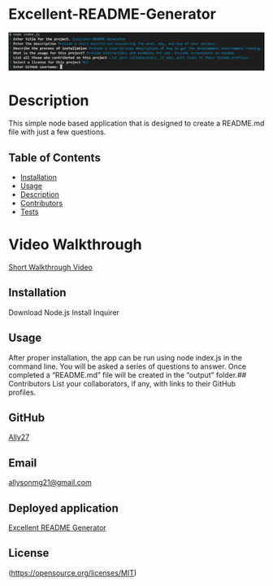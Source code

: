 # Excellent-README-Generator

![](./assets/images/sniptit.PNG)

# Description
This simple node based application that is designed to create a README.md file with just a few questions.

## Table of Contents
* [Installation](#installation)
* [Usage](#usage)
* [Description](#description)
* [Contributors](#contributors)
* [Tests](#tests)

# Video Walkthrough
[Short Walkthrough Video](https://drive.google.com/file/d/1Viq1cAbHA0t3MQ_U5iL_-DeXSZEIlEk8/view)

## Installation
Download Node.js
Install Inquirer
## Usage 
After proper installation, the app can be run using node index.js in the command line. You will be asked a series of questions to answer. Once completed a “README.md” file will be created in the “output” folder.## Contributors 
List your collaborators, if any, with links to their GitHub profiles.
## GitHub 
 [Ally27](https://github.com/Ally27) 
## Email 
allysonmg21@gmail.com
## Deployed application
[Excellent README Generator](https://ally27.github.io/Excellent-README-Generator/)

## License  
(https://opensource.org/licenses/MIT)
